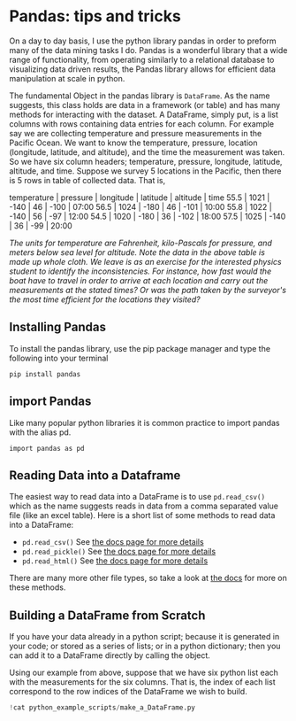 # Pandas: tips and tricks

On a day to day basis, I use the python library pandas in order to preform many of the data mining tasks I do.  Pandas is a wonderful library that a wide range of functionality, from operating similarly to a relational database to visualizing data driven results, the Pandas library allows for efficient data manipulation at scale in python.


The fundamental Object in the pandas library is `DataFrame`. As the name suggests, this class holds are data in a framework (or table) and has many methods for interacting with the dataset. A DataFrame, simply put, is a list columns with rows containing data entries for each column. For example say we are collecting temperature and pressure measurements in the Pacific Ocean. We want to know the temperature, pressure, location (longitude, latitude, and altitude), and the time the measurement was taken. So we have six column headers; temperature, pressure, longitude, latitude, altitude, and time. Suppose we survey 5 locations in the Pacific, then there is 5 rows in table of collected data. That is,

temperature | pressure | longitude | latitude | altitude | time
55.5 | 1021 | -140 | 46 | -100 | 07:00
56.5 | 1024 | -180 | 46 | -101 | 10:00
55.8 | 1022 | -140 | 56 | -97 | 12:00
54.5 | 1020 | -180 | 36 | -102 | 18:00
57.5 | 1025 | -140 | 36 | -99 | 20:00

*The units for temperature are Fahrenheit, kilo-Pascals for pressure, and meters below sea level for altitude. Note the data in the above table is made up whole cloth. We leave is as an exercise for the interested physics student to identify the inconsistencies. For instance, how fast would the boat have to travel in order to arrive at each location and carry out the measurements at the stated times? Or was the path taken by the surveyor's the most time efficient for the locations they visited?*

## Installing Pandas

To install the pandas library, use the pip package manager and type the following into your terminal

`pip install pandas`

## import Pandas

Like many popular python libraries it is common practice to import pandas with the alias pd.

`import pandas as pd`

## Reading Data into a Dataframe

The easiest way to read data into a DataFrame is to use `pd.read_csv()` which as the name suggests reads in data from a comma separated value file (like an excel table). Here is a short list of some methods to read data into a DataFrame:

+ `pd.read_csv()` See [the docs page for more details](https://pandas.pydata.org/pandas-docs/stable/reference/api/pandas.read_csv.html)
+ `pd.read_pickle()` See [the docs page for more details](https://pandas.pydata.org/pandas-docs/stable/reference/api/pandas.read_pickle.html)
+ `pd.read_html()` See [the docs page for more details](https://pandas.pydata.org/pandas-docs/stable/reference/api/pandas.read_html.html)

There are many more other file types, so take a look at [the docs](https://pandas.pydata.org/pandas-docs/stable/reference/api/) for more on these methods.

## Building a DataFrame from Scratch

If you have your data already in a python script; because it is generated in your code; or stored as a series of lists; or in a python dictionary; then you can add it to a DataFrame directly by calling the object.

Using our example from above, suppose that we have six python list each with the measurements for the six columns. That is, the index of each list correspond to the row indices of the DataFrame we wish to build.

```python
!cat python_example_scripts/make_a_DataFrame.py
